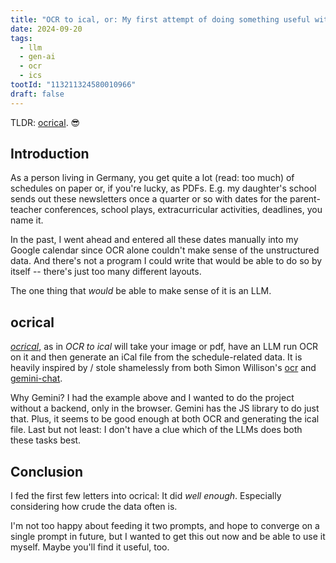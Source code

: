 ```yaml
---
title: "OCR to ical, or: My first attempt of doing something useful with generative AI"
date: 2024-09-20
tags:
  - llm
  - gen-ai
  - ocr
  - ics
tootId: "113211324580010966"
draft: false
---
```


TLDR: [ocrical](https://ocrical.romanboehm.com/). 😎

## Introduction

As a person living in Germany, you get quite a lot (read: too much) of schedules on paper or, if you're lucky, as PDFs. E.g. my daughter's school sends out these newsletters once a quarter or so with dates for the parent-teacher conferences, school plays, extracurricular activities, deadlines, you name it.

In the past, I went ahead and entered all these dates manually into my Google calendar since OCR alone couldn't make sense of the unstructured data. And there's not a program I could write that would be able to do so by itself -- there's just too many different layouts.

The one thing that _would_ be able to make sense of it is an LLM.

## ocrical

[_ocrical_](https://ocrical.romanboehm.com/), as in _OCR to ical_ will take your image or pdf, have an LLM run OCR on it and then generate an iCal file from the schedule-related data. It is heavily inspired by / stole shamelessly from both Simon Willison's [ocr](https://github.com/simonw/tools/blob/main/ocr.html) and [gemini-chat](https://github.com/simonw/tools/blob/main/gemini-chat.html).

Why Gemini? I had the example above and I wanted to do the project without a backend, only in the browser. Gemini has the JS library to do just that. Plus, it seems to be good enough at both OCR and generating the ical file. Last but not least: I don't have a clue which of the LLMs does both these tasks best.

## Conclusion

I fed the first few letters into ocrical: It did _well enough_. Especially considering how crude the data often is.

I'm not too happy about feeding it two prompts, and hope to converge on a single prompt in future, but I wanted to get this out now and be able to use it myself. Maybe you'll find it useful, too.
